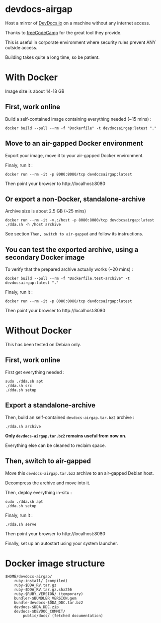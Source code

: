 # devdocs-airgap

Host a mirror of [DevDocs.io](https://devdocs.io/) on a machine without any internet access.

Thanks to [freeCodeCamp](https://github.com/freeCodeCamp) for the great tool they provide.

This is useful in corporate environment where security rules prevent ANY outside access.

Building takes quite a long time, so be patient.

# With Docker

Image size is about 14-18 GB

## First, work online

Build a self-contained image containing everything needed (~15 mins) :

    docker build --pull --rm -f "Dockerfile" -t devdocsairgap:latest "."

## Move to an air-gapped Docker environment

Export your image, move it to your air-gapped Docker environment.

Finaly, run it :

    docker run --rm -it -p 8080:8080/tcp devdocsairgap:latest

Then point your browser to http://localhost:8080

## Or export a non-Docker, standalone-archive

Archive size is about 2.5 GB (~25 mins)

    docker run --rm -it -v.:/host -p 8080:8080/tcp devdocsairgap:latest ./dda.sh -h /host archive

See section `Then, switch to air-gapped` and follow its instructions.

## You can test the exported archive, using a secondary Docker image

To verify that the prepared archive actually works (~20 mins) :

    docker build --pull --rm -f "Dockerfile.test-archive" -t devdocsairgap:latest "."

Finaly, run it :

    docker run --rm -it -p 8080:8080/tcp devdocsairgap:latest

Then point your browser to http://localhost:8080

# Without Docker

This has been tested on Debian only.

## First, work online

First get everything needed :

    sudo ./dda.sh apt
    ./dda.sh src
    ./dda.sh setup

## Export a standalone-archive

Then, build an self-contained `devdocs-airgap.tar.bz2` archive :

    ./dda.sh archive

**Only `devdocs-airgap.tar.bz2` remains useful from now on.**

Everything else can be cleaned to reclaim space.

## Then, switch to air-gapped

Move this `devdocs-airgap.tar.bz2` archive to an air-gapped Debian host.

Decompress the archive and move into it.

Then, deploy everything in-situ :

    sudo ./dda.sh apt
    ./dda.sh setup

Finaly, run it :

    ./dda.sh serve

Then point your browser to http://localhost:8080

Finally, set up an autostart using your system launcher.

# Docker image structure

    $HOME/devdocs-airgap/
        ruby-install/ (compiled)
        ruby-$DDA_RV.tar.gz
        ruby-$DDA_RV.tar.gz.sha256
        ruby-$RUBY_VERSION/ (temporary)
        bundler-$BUNDLER_VERSION.gem
        bundle-devdocs-$DDA_DDC.tar.bz2
        devdocs-$DDA_DDC.zip
        devdocs-$DEVDOC_COMMIT/
            public/docs/ (fetched documentation)
